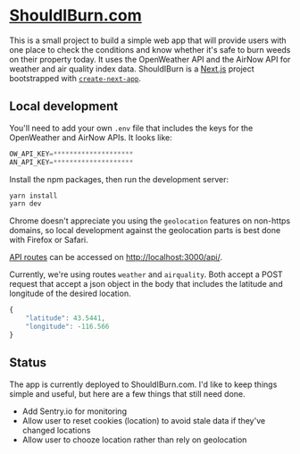 # [ShouldIBurn.com](https://shouldiburn.com)

This is a small project to build a simple web app that will provide users with one place to check the conditions and know whether it's safe to burn weeds on their property today. It uses the OpenWeather API and the AirNow API for weather and air quality index data.
ShouldIBurn is a [Next.js](https://nextjs.org/) project bootstrapped with [`create-next-app`](https://github.com/vercel/next.js/tree/canary/packages/create-next-app).

## Local development

You'll need to add your own `.env` file that includes the keys for the OpenWeather and AirNow APIs. It looks like:

```javascript
OW_API_KEY=********************
AN_API_KEY=********************
```

Install the npm packages, then run the development server:

```bash
yarn install
yarn dev
```

Chrome doesn't appreciate you using the `geolocation` features on non-https domains, so local development against the geolocation parts is best done with Firefox or Safari.

[API routes](https://nextjs.org/docs/api-routes/introduction) can be accessed on [http://localhost:3000/api/](http://localhost:3000/api/).

Currently, we're using routes `weather` and `airquality`. Both accept a POST request that accept a json object in the body that includes the latitude and longitude of the desired location.

```javascript
{
    "latitude": 43.5441,
    "longitude": -116.566
}
```

## Status

The app is currently deployed to ShouldIBurn.com. I'd like to keep things simple and useful, but here are a few things that still need done.

-   Add Sentry.io for monitoring
-   Allow user to reset cookies (location) to avoid stale data if they've changed locations
-   Allow user to chooze location rather than rely on geolocation
